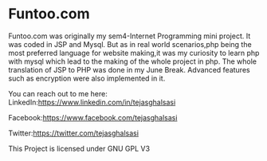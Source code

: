 # Funtoo.com
Funtoo.com was originally my sem4-Internet Programming mini project. It was coded in JSP and Mysql. But as in real world scenarios,php being the most preferred language for website making,it was my curiosity to learn php with mysql which lead to the making of the whole project in php. The whole translation of JSP to PHP was done in my June Break. Advanced features such as encryption were also implemented in it.

You can reach out to me here:
LinkedIn:https://www.linkedin.com/in/tejasghalsasi

Facebook:https://www.facebook.com/tejasghalsasi

Twitter:https://twitter.com/tejasghalsasi

This Project is licensed under GNU GPL V3
